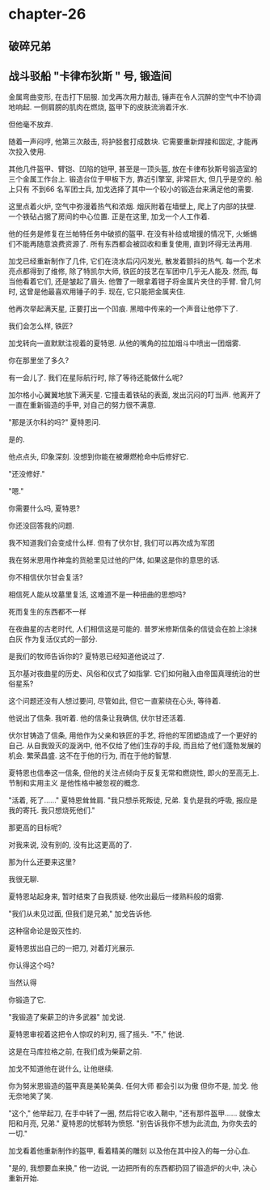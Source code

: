 # chapter-26

## 破碎兄弟

## 战斗驳船 "卡律布狄斯 " 号, 锻造间

金属弯曲变形, 在击打下屈服. 加戈再次用力敲击, 锤声在令人沉醉的空气中不协调地响起. 一侧肩膀的肌肉在燃烧, 盔甲下的皮肤流淌着汗水.

但他毫不放弃.

随着一声闷哼, 他第三次敲击, 将护胫套打成数块. 它需要重新焊接和固定, 才能再次投入使用.

其他几件盔甲、臂铠、凹陷的铠甲, 甚至是一顶头盔, 放在卡律布狄斯号锻造室的三个金属工作台上. 锻造台位于甲板下方, 靠近引擎室, 非常巨大, 但几乎是空的. 船上只有 不到66 名军团士兵, 加戈选择了其中一个较小的锻造台来满足他的需要.

这里点着火炉, 空气中弥漫着热气和浓烟. 烟灰附着在墙壁上, 爬上了内部的扶壁. 一个铁砧占据了房间的中心位置. 正是在这里, 加戈一个人工作着.

他的任务是修复在兰帕特任务中破损的盔甲. 在没有补给或增援的情况下, 火蜥蜴们不能再随意浪费资源了. 所有东西都会被回收和重复使用, 直到坏得无法再用.

加戈已经重新制作了几件, 它们在浇水后闪闪发光, 散发着颤抖的热气. 每一个艺术亮点都得到了维修, 除了特凯尔大师, 铁匠的技艺在军团中几乎无人能及. 然而, 每当他看着它们, 还是皱起了眉头. 他瞥了一眼拿着钳子将金属片夹住的手臂. 曾几何时, 这曾是他最喜欢用锤子的手. 现在, 它只能把金属夹住.

他再次举起满天星, 正要打出一个凹痕. 黑暗中传来的一个声音让他停下了.

我们会怎么样, 铁匠?

加戈转向一直默默注视着的夏特恩. 从他的嘴角的拉加烟斗中喷出一团烟雾.

你在那里坐了多久?

有一会儿了. 我们在星际航行时, 除了等待还能做什么呢?

加尔格小心翼翼地放下满天星. 它撞击着铁砧的表面, 发出沉闷的叮当声. 他离开了一直在重新锻造的手甲, 对自己的努力很不满意.

"那是沃尔科的吗?" 夏特恩问.

是的.

他点点头, 印象深刻. 没想到你能在被爆燃枪命中后修好它.

"还没修好."

"嗯."

你需要什么吗, 夏特恩?

你还没回答我的问题.

我不知道我们会变成什么样. 但有了伏尔甘, 我们可以再次成为军团

我在努米恩用作神龛的货舱里见过他的尸体, 如果这是你的意思的话.

你不相信伏尔甘会复活?

相信死人能从坟墓里复活, 这难道不是一种扭曲的思想吗?

死而复生的东西都不一样

在夜曲星的古老时代, 人们相信这是可能的. 普罗米修斯信条的信徒会在脸上涂抹白灰 作为复活仪式的一部分.

是我们的牧师告诉你的? 夏特恩已经知道他说过了.

瓦尔基对夜曲星的历史、风俗和仪式了如指掌. 它们如何融入由帝国真理统治的世俗星系?

这个问题还没有人想过要问, 尽管如此, 但它一直萦绕在心头, 等待着.

他说出了信条. 我听着. 他的信条让我确信, 伏尔甘还活着.

伏尔甘铸造了信条, 用他作为父亲和铁匠的手艺, 将他的军团塑造成了一个更好的自己. 从自我毁灭的漩涡中, 他不仅给了他们生存的手段, 而且给了他们蓬勃发展的机会. 繁荣昌盛. 这不在于他的行为, 而在于他的智慧.

夏特恩也信奉这一信条, 但他的关注点倾向于反复无常和燃烧性, 即火的至高无上. 节制和实用主义 是他性格中被忽视的概念.

"活着, 死了......" 夏特恩耸耸肩. "我只想杀死叛徒, 兄弟. 复仇是我的呼吸, 报应是我的寄托. 我只想烧死他们."

那更高的目标呢?

对我来说, 没有别的, 没有比这更高的了.

那为什么还要来这里?

我很无聊.

夏特恩站起身来, 暂时结束了自我质疑. 他吹出最后一缕熟料般的烟雾.

"我们从未见过面, 但我们是兄弟," 加戈告诉他.

这种宿命论是毁灭性的.

夏特恩拔出自己的一把刀, 对着灯光展示.

你认得这个吗?

当然认得

你锻造了它.

"我锻造了柴薪卫的许多武器" 加戈说.

夏特恩审视着这把令人惊叹的利刃, 摇了摇头. "不," 他说.

这是在马库拉格之前, 在我们成为柴薪之前.

加戈不知道他在说什么, 让他继续.

你为努米恩锻造的盔甲真是美轮美奂. 任何大师 都会引以为傲 但你不是, 加戈. 他无奈地笑了笑.

"这个," 他举起刀, 在手中转了一圈, 然后将它收入鞘中, "还有那件盔甲...... 就像太阳和月亮, 兄弟." 夏特恩的忧郁转为愤怒. "别告诉我你不想为此流血, 为你失去的一切."

加戈看着他重新制作的盔甲, 看着精美的雕刻 以及他在其中投入的每一分心血.

"是的, 我想要血来换," 他一边说, 一边把所有的东西都扔回了锻造炉的火中, 决心重新开始.
